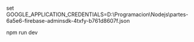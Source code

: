 set GOOGLE_APPLICATION_CREDENTIALS=D:\Programacion\Nodejs\partes-6a5e6-firebase-adminsdk-4txfy-b761d8607f.json

npm run dev
